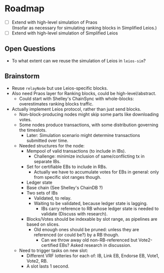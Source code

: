 # Roadmap

- [ ] Extend with high-level simulation of Praos  
      (Insofar as necessary for simulating ranking blocks in Simplified Leios.)
- [ ] Extend with high-level simulation of Simplified Leios

## Open Questions

- To what extent can we reuse the simulation of Leios in `leios-sim`?

## Brainstorm

* Reuse `relayNode` but use Leios-specific blocks.
* Also need Praos layer for Ranking blocks, could be high-level/abstract.
  - Could start with Shelley's ChainSync with whole-blocks: overestimates ranking blocks traffic.
* Actually implement Leios protocol, rather than just send blocks.
  - Non-block-producing nodes might skip some parts like downloading votes.
  - Some nodes produce transactions, with some distribution governing the timeslots.
     * Later: Simulation scenario might determine transactions submitted over time.
  - Needed structures for the node:
    - Mempool of valid transactions (to include in IBs).
      - Challenge: minimize inclusion of same/conflicting tx in separate IBs.
    - Set for certifiable EBs to include in RBs.
      * Actually we have to accumulate votes for EBs in general: only from specific slot ranges though.
    - Ledger state
    - Base chain (See Shelley's ChainDB ?)
    - Two sets of IBs
      * Validated, to relay.
      * Waiting to be validated, because ledger state is lagging.
        - IBs carry reference to RB whose ledger state is needed to validate (Discuss with research).
    - Blocks/Votes should be indexable by slot range, as pipelines are based on slices.
      * Old enough ones should be pruned: unless they are referenced (or could be?) by a RB though.
        - Can we throw away old non-RB-referenced but Vote2-certified EBs? Asked research in discussion.
  - Need to trigger tasks on new slot:
    * Different VRF lotteries for each of: IB, Link EB, Endorse EB, Vote1, Vote2, RB.
    * A slot lasts 1 second.
